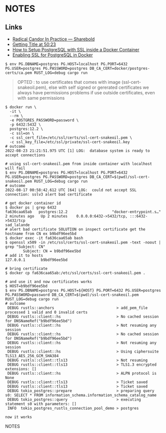 # NOTES

## Links

- [Radical Candor In Practice — Sharebold](https://sharebold.com/posts/a-curious-tale-of-rust-tls-and-postgres-in-the-cloud-434k)
- [Getting Title at 50:23](https://github.com/ecliptical/tokio-postgres-rustls-rds-demo)
- [How to Setup PostgreSQL with SSL inside a Docker Container](https://dev.to/danvixent/how-to-setup-postgresql-with-ssl-inside-a-docker-container-5f3)
- [Enabling SSL for PostgreSQL in Docker](https://gist.github.com/mrw34/c97bb03ea1054afb551886ffc8b63c3b)

```shell
$ env PG.DBNAME=postgres PG.HOST=localhost PG.PORT=6432 PG.USER=postgres PG.PASSWORD=postgres DB_CA_CERT=docker/postgres-certs/ca.pem RUST_LOG=debug cargo run
```

> OPTED : to use certificates that comes with image (ssl-cert-snakeoil.pem), else with self signed or gererated certificates we always have permissions problems if use outside certificates, even with same permissions

```shell
$ docker run \
  -it \
  --rm \
  -e POSTGRES_PASSWORD=password \
  -p 6432:5432 \
  postgres:12.2 \
  -c ssl=on \
  -c ssl_cert_file=/etc/ssl/certs/ssl-cert-snakeoil.pem \
  -c ssl_key_file=/etc/ssl/private/ssl-cert-snakeoil.key
# outcome
2022-08-23 21:21:51.975 UTC [1] LOG:  database system is ready to accept connections  

# using ssl-cert-snakeoil.pem from inside container with localhost will fail
$ env PG.DBNAME=postgres PG.HOST=localhost PG.PORT=6432 PG.USER=postgres PG.PASSWORD=postgres DB_CA_CERT=$(pwd)/ssl-cert-snakeoil.pem RUST_LOG=debug cargo run
# outcome
2022-08-17 00:58:42.612 UTC [64] LOG:  could not accept SSL connection: sslv3 alert bad certificate

# get docker container id
$ docker ps | grep 6432
fa636caa65ab   postgres:12.2                    "docker-entrypoint.s…"   2 minutes ago   Up 2 minutes    0.0.0.0:6432->5432/tcp, :::6432->5432/tcp                                                         sad_lalande
# alert bad certificate SOLUTION on inspect certificate get the hostname from CN ex b9bdf96ee5bd
$ docker exec -it fa636caa65ab bash
$ openssl x509 -in /etc/ssl/certs/ssl-cert-snakeoil.pem -text -noout | grep "Subject: CN"
        Subject: CN = b9bdf96ee5bd
# add it to hosts
127.0.0.1       b9bdf96ee5bd

# bring certificate
$ docker cp fa636caa65ab:/etc/ssl/certs/ssl-cert-snakeoil.pem .

# and use it and now certificates works
$ HOST=b9bdf96ee5bd
$ env PG.DBNAME=postgres PG.HOST=${HOST} PG.PORT=6432 PG.USER=postgres PG.PASSWORD=password DB_CA_CERT=$(pwd)/ssl-cert-snakeoil.pem RUST_LOG=debug cargo run
# outcome
 DEBUG rustls::anchors                            > add_pem_file processed 1 valid and 0 invalid certs
 DEBUG rustls::client::hs                         > No cached session for DNSNameRef("b9bdf96ee5bd")
 DEBUG rustls::client::hs                         > Not resuming any session
 DEBUG rustls::client::hs                         > No cached session for DNSNameRef("b9bdf96ee5bd")
 DEBUG rustls::client::hs                         > Not resuming any session
 DEBUG rustls::client::hs                         > Using ciphersuite TLS13_AES_256_GCM_SHA384
 DEBUG rustls::client::tls13                      > Not resuming
 DEBUG rustls::client::tls13                      > TLS1.3 encrypted extensions: []
 DEBUG rustls::client::hs                         > ALPN protocol is None
 DEBUG rustls::client::tls13                      > Ticket saved
 DEBUG rustls::client::tls13                      > Ticket saved
 DEBUG tokio_postgres::prepare                    > preparing query s0: SELECT * FROM information_schema.information_schema_catalog_name
 DEBUG tokio_postgres::query                      > executing statement s0 with parameters: []
 INFO  tokio_postgres_rustls_connection_pool_demo > postgres

now it works
```
NOTES